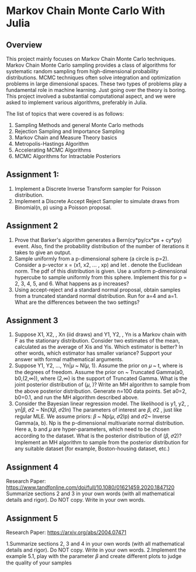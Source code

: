# Markov Chain Monte Carlo With Julia

## Overview
This project mainly focuses on Markov Chain Monte Carlo techniques. Markov Chain Monte Carlo sampling provides a class of algorithms for systematic random sampling from high-dimensional probability distributions. MCMC techniques often solve integration and optimization problems in large dimensional spaces. These two types of problems play a fundamental role in machine learning. Just going over the theory is boring. This project involved a substantial computational aspect, and we were asked to implement various algorithms, preferably in Julia. 

The list of topics that were covered is as follows:
1. Sampling Methods and general Monte Carlo methods
2. Rejection Sampling and Importance Sampling
3. Markov Chain and Measure Theory basics
4. Metropolis-Hastings Algorithm
5. Accelerating MCMC Algorithms
6. MCMC Algorithms for Intractable Posteriors

## Assignment 1:
1. Implement a Discrete Inverse Transform sampler for Poisson distribution.
2. Implement a Discrete Accept Reject Sampler to simulate draws from Binomial(n, p) using a Poisson proposal.

## Assignment 2
1. Prove that Barker's algorithm generates a Bern(cy\*py/cx\*px + cy\*py) event. 
Also, find the probability distribution of the number of iterations it takes to give an output.
2. Sample uniformly from a p-dimensional sphere (a circle is p=2). Consider a p-vector x = (x1, x2, ... , xp) and let  .  denote the Euclidean norm. The pdf of this distribution is given.
Use a uniform p-dimensional hypercube to sample uniformly from this sphere. Implement this for p = 2, 3, 4, 5, and 6. 
What happens as p increases?
3. Using accept-reject and a standard normal proposal, obtain samples from a truncated standard normal distribution. Run for a=4 and a=1. 
What are the differences between the two settings?

## Assignment 3

1. Suppose X1, X2, , Xn (iid draws) and Y1, Y2, , Yn is a Markov chain with F as the stationary distribution. Consider two estimates of the mean, calculated as the average of Xis and Yis.
Which estimator is better? In other words, which estimator has smaller variance? Support your answer with formal mathematical arguments.
2. Suppose Y1, Y2, ..., Yn|𝜇 ~ N(𝜇, 1). Assume the prior on 𝜇 ~ t, where  is the degrees of freedom. Assume the prior on  ~ Truncated Gamma(a0, b0,(2,∞)), where (2,∞) is the support of Truncated Gamma.
What is the joint posterior distribution of (𝜇, )?
Write an MH algorithm to sample from the above posterior distribution.
Generate n=100 data points. Set a0=2, b0=0.1, and run the MH algorithm described above. 
3. Consider the Bayesian linear regression model. The likelihood is 
y1, y2, , yn|𝛽, 𝜎2 ~ Nn(X𝛽, 𝜎2In)
The parameters of interest are 𝛽, 𝜎2 , just like regular MLE. We assume priors:
𝛽 ~ Np(𝜇, 𝜎2Ip)  and  𝜎2~ Inverse Gamma(a, b).
Np is the p-dimensional multivariate normal distribution.
Here a, b and 𝜇 are hyper-parameters, which need to be chosen according to the dataset.
What is the posterior distribution of  (𝛽, 𝜎2)?
Implement an MH algorithm to sample from the posterior distribution for any suitable dataset (for example, Boston-housing dataset, etc.)

## Assignment 4
Research Paper: https://www.tandfonline.com/doi/full/10.1080/01621459.2020.1847120 
Summarize sections 2 and 3 in your own words (with all mathematical details and rigor). Do NOT copy. Write in your own words.

## Assignment 5
Research Paper: https://arxiv.org/abs/2004.07471

1.Summarize sections 2, 3 and 4 in your own words (with all mathematical details and rigor). Do NOT copy. Write in your own words.
2.Implement the example 5.1, play with the parameter 𝛽 and create different plots to judge the quality of your samples









